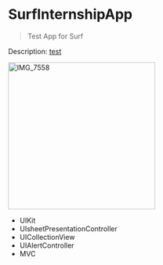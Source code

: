 # SurfInternshipApp

> Test App for Surf

Description: [test](https://github.com/surfstudio/Surf-iOS-Developers/blob/master/Docs/Hiring/students-test-project.md)

<img width="300" alt="IMG_7558" src ="https://user-images.githubusercontent.com/107477990/218338491-94e540e7-95d4-4a56-8d24-0b28c4300b9e.PNG">

- UIKit
- UIsheetPresentationController
- UICollectionView
- UIAlertController
- MVC
